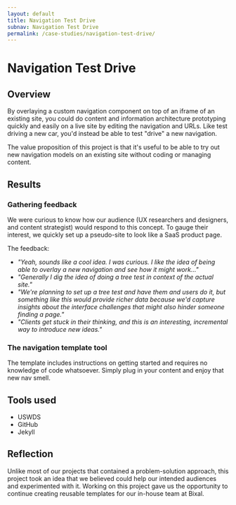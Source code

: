 ```yaml
---
layout: default
title: Navigation Test Drive
subnav: Navigation Test Drive
permalink: /case-studies/navigation-test-drive/
---
```


# Navigation Test Drive

## Overview

By overlaying a custom navigation component on top of an iframe of an existing site, you could do content and information architecture prototyping quickly and easily on a live site by editing the navigation and URLs. Like test driving a new car, you'd instead be able to test "drive" a new navigation.

The value proposition of this project is that it's useful to be able to try out new navigation models on an existing site without coding or managing content.

## Results

### Gathering feedback

We were curious to know how our audience (UX researchers and designers, and content strategist) would respond to this concept. To gauge their interest, we quickly set up a pseudo-site to look like a SaaS product page.

The feedback:

- *"Yeah, sounds like a cool idea. I was curious. I like the idea of being able to overlay a new navigation and see how it might work..."*
- *"Generally I dig the idea of doing a tree test in context of the actual site."*
- *"We're planning to set up a tree test and have them and users do it, but something like this would provide richer data because we'd capture insights about the interface challenges that might also hinder someone finding a page."*
- *"Clients get stuck in their thinking, and this is an interesting, incremental way to introduce new ideas."*

### The navigation template tool

The template includes instructions on getting started and requires no knowledge of code whatsoever. Simply plug in your content and enjoy that new nav smell.

## Tools used

- USWDS
- GitHub
- Jekyll

## Reflection

Unlike most of our projects that contained a problem-solution approach, this project took an idea that we believed could help our intended audiences and experimented with it. Working on this project gave us the opportunity to continue creating reusable templates for our in-house team at Bixal.